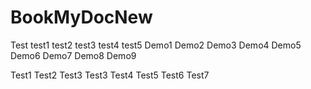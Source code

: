 # BookMyDocNew
Test 
test1
test2
test3
test4
test5
Demo1
Demo2
Demo3
Demo4
Demo5
Demo6
Demo7
Demo8
Demo9

Test1
Test2
Test3
Test3
Test4
Test5
Test6
Test7
